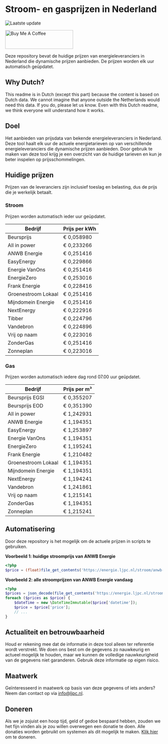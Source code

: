 # Stroom- en gasprijzen in Nederland

![Laatste update](https://img.shields.io/badge/laatste%20update-2024--08--04%2008%3A00%20CET-brightgreen)

<a href="https://www.buymeacoffee.com/Lars-" target="_blank"><img src="https://cdn.buymeacoffee.com/buttons/v2/default-orange.png" alt="Buy Me A Coffee" height="60" style="height: 60px !important;width: 217px !important;" ></a>

Deze repository bevat de huidige prijzen van energieleveranciers in Nederland die dynamische prijzen aanbieden. De prijzen worden elk uur automatisch geüpdatet.

## Why Dutch?

This readme is in Dutch (except this part) because the content is based on Dutch data. We cannot imagine that anyone outside the Netherlands would need this data. If you do, please let us know. Even with this Dutch readme, we think
everyone will understand how it works.

## Doel

Het aanbieden van prijsdata van bekende energieleveranciers in Nederland. Deze tool haalt elk uur de actuele energietarieven op van verschillende energieleveranciers die dynamische prijzen aanbieden. Door gebruik te maken van deze tool
krijg je een overzicht van de huidige tarieven en kun je beter inspelen op prijsschommelingen.

## Huidige prijzen

Prijzen van de leveranciers zijn inclusief toeslag en belasting, dus de prijs die je werkelijk betaalt.

### Stroom

Prijzen worden automatisch ieder uur geüpdatet.

 Bedrijf | Prijs per kWh 
---------|---------------
Beursprijs | € 0,058980
All in power | € 0,233266
ANWB Energie | € 0,251416
EasyEnergy | € 0,229866
Energie VanOns | € 0,251416
EnergieZero | € 0,253016
Frank Energie | € 0,228416
Groenestroom Lokaal | € 0,251416
Mijndomein Energie | € 0,251416
NextEnergy | € 0,222916
Tibber | € 0,224796
Vandebron | € 0,224896
Vrij op naam | € 0,223016
ZonderGas | € 0,251416
Zonneplan | € 0,223016


### Gas

Prijzen worden automatisch iedere dag rond 07.00 uur geüpdatet.

 Bedrijf | Prijs per m³ 
---------|--------------
Beursprijs EGSI | € 0,355207
Beursprijs EOD | € 0,351390
All in power | € 1,242931
ANWB Energie | € 1,194351
EasyEnergy | € 1,253897
Energie VanOns | € 1,194351
EnergieZero | € 1,195241
Frank Energie | € 1,210482
Groenestroom Lokaal | € 1,194351
Mijndomein Energie | € 1,194351
NextEnergy | € 1,194241
Vandebron | € 1,241861
Vrij op naam | € 1,215141
ZonderGas | € 1,194351
Zonneplan | € 1,215241


## Automatisering

Door deze repository is het mogelijk om de actuele prijzen in scripts te gebruiken.

**Voorbeeld 1: huidige stroomprijs van ANWB Energie**

```php
<?php
$price = (float)file_get_contents('https://energie.ljpc.nl/stroom/anwb-energie-nu.txt');

```

**Voorbeeld 2: alle stroomprijzen van ANWB Energie vandaag**

```php
<?php
$prices = json_decode(file_get_contents('https://energie.ljpc.nl/stroom/all-in-power-vandaag.json'),true);
foreach ($prices as $price) {
    $dateTime = new \DateTimeImmutable($price['datetime']);
    $price = $price['price'];
    // ...
}
```

## Actualiteit en betrouwbaarheid

Houd er rekening mee dat de informatie in deze tool alleen ter referentie wordt verstrekt. We doen ons best om de gegevens zo nauwkeurig en actueel mogelijk te houden, maar we kunnen de volledige nauwkeurigheid van de gegevens niet
garanderen. Gebruik deze informatie op eigen risico.

## Maatwerk

Geïnteresseerd in maatwerk op basis van deze gegevens of iets anders? Neem dan contact op
via [info@ljpc.nl](mailto:info@ljpc.nl?subject=Energie%20prijzen).

## Doneren

Als we je zojuist een hoop tijd, geld of gedoe bespaard hebben, zouden we het fijn vinden als je zou willen overwegen een
donatie te doen. Alle donaties worden gebruikt om systemen als dit mogelijk te
maken. [Klik hier](https://www.buymeacoffee.com/Lars-) om te doneren.
